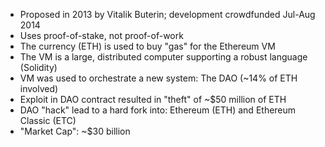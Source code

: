 <img data-src="img/logo-eth-horiz.png" class="stretch">

<ul class="smaller">
	<li class="fragment">Proposed in 2013 by Vitalik Buterin; development crowdfunded Jul-Aug 2014</li>
	<li class="fragment">Uses proof-of-stake, not proof-of-work</li>
	<li class="fragment">The currency (ETH) is used to buy "gas" for the Ethereum VM</li>
	<li class="fragment">The VM is a large, distributed computer supporting a robust language (Solidity)</li>
	<li class="fragment">VM was used to orchestrate a new system: The DAO (~14% of ETH involved)</li>
	<li class="fragment">Exploit in DAO contract resulted in "theft" of ~$50 million of ETH</li>
	<li class="fragment">DAO "hack" lead to a hard fork into: Ethereum (ETH) and Ethereum Classic (ETC)</li>
	<li class="fragment">"Market Cap": ~$30 billion</li>
</ul>